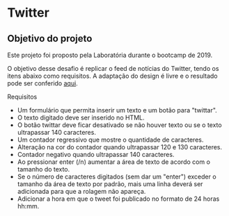 # Twitter

## Objetivo do projeto
Este projeto foi proposto pela Laboratória durante o bootcamp de 2019.

O objetivo desse desafio é replicar o feed de notícias do Twitter, tendo os itens abaixo como requisitos. A adaptação do design é livre e o resultado pode ser conferido [aqui](https://anacamargo.github.io/twitter/).

Requisitos
* Um formulário que permita inserir um texto e um botão para "twittar".
* O texto digitado deve ser inserido no HTML.
* O botão twittar deve ficar desativado se não houver texto ou se o texto ultrapassar 140 caracteres.
* Um contador regressivo que mostre o quantidade de caracteres.
* Alteração na cor do contador quando ultrapassar 120 e 130 caracteres.
* Contador negativo quando ultrapassar 140 caracteres.
* Ao pressionar enter (/n) aumentar a área de texto de acordo com o tamanho do texto.
* Se o número de caracteres digitados (sem dar um "enter") exceder o tamanho da área de texto por padrão, mais uma linha deverá ser adicionada para que a rolagem não apareça.
* Adicionar a hora em que o tweet foi publicado no formato de 24 horas hh:mm.


